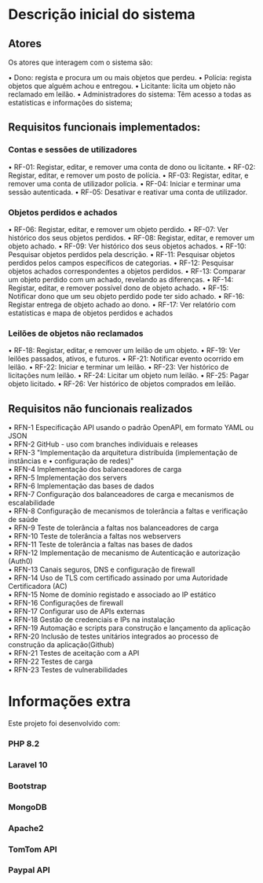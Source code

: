 # Descrição inicial do sistema

## Atores

Os atores que interagem com o sistema são:

• Dono: regista e procura um ou mais objetos que perdeu.
• Polícia: regista objetos que alguém achou e entregou.
• Licitante: licita um objeto não reclamado em leilão.
• Administradores do sistema: Têm acesso a todas as estatísticas e informações do sistema;

## Requisitos funcionais implementados:

### Contas e sessões de utilizadores

• RF-01: Registar, editar, e remover uma conta de dono ou licitante.
• RF-02: Registar, editar, e remover um posto de polícia.
• RF-03: Registar, editar, e remover uma conta de utilizador polícia.
• RF-04: Iniciar e terminar uma sessão autenticada.
• RF-05: Desativar e reativar uma conta de utilizador.

### Objetos perdidos e achados

• RF-06: Registar, editar, e remover um objeto perdido.
• RF-07: Ver histórico dos seus objetos perdidos.
• RF-08: Registar, editar, e remover um objeto achado.
• RF-09: Ver histórico dos seus objetos achados.
• RF-10: Pesquisar objetos perdidos pela descrição.
• RF-11: Pesquisar objetos perdidos pelos campos específicos de categorias.
• RF-12: Pesquisar objetos achados correspondentes a objetos perdidos.
• RF-13: Comparar um objeto perdido com um achado, revelando as diferenças. 
• RF-14: Registar, editar, e remover possível dono de objeto achado.
• RF-15: Notificar dono que um seu objeto perdido pode ter sido achado. 
• RF-16: Registar entrega de objeto achado ao dono.
• RF-17: Ver relatório com estatísticas e mapa de objetos perdidos e achados

### Leilões de objetos não reclamados

• RF-18: Registar, editar, e remover um leilão de um objeto.
• RF-19: Ver leilões passados, ativos, e futuros.
• RF-21: Notificar evento ocorrido em leilão. 
• RF-22: Iniciar e terminar um leilão.
• RF-23: Ver histórico de licitações num leilão.
• RF-24: Licitar um objeto num leilão.
• RF-25: Pagar objeto licitado.
• RF-26: Ver histórico de objetos comprados em leilão.

## Requisitos não funcionais realizados

• RFN-1	Especificação API usando o padrão OpenAPI, em formato YAML ou JSON			
• RFN-2	GitHub - uso com branches individuais e releases			
• RFN-3	"Implementação da arquitetura distribuída (implementação de instâncias e
• configuração de redes)"			
• RFN-4	Implementação dos balanceadores de carga			
• RFN-5	Implementação dos servers			
• RFN-6	Implementação das bases de dados			
• RFN-7	Configuração dos balanceadores de carga e mecanismos de escalabilidade			
• RFN-8	Configuração de mecanismos de tolerância a faltas e verificação de saúde			
• RFN-9	Teste de tolerância a faltas nos balanceadores de carga			
• RFN-10	Teste de tolerância a faltas nos webservers			
• RFN-11	Teste de tolerância a faltas nas bases de dados			
• RFN-12	Implementação de mecanismo de Autenticação e autorização (Auth0)			
• RFN-13	Canais seguros, DNS e configuração de firewall			
• RFN-14	Uso de TLS com certificado assinado por uma Autoridade Certificadora (AC)			
• RFN-15	Nome de domínio registado e associado ao IP estático			
• RFN-16	Configurações de firewall			
• RFN-17	Configurar uso de APIs externas			
• RFN-18	Gestão de credenciais e IPs na instalação			
• RFN-19	Automação e scripts para construção e lançamento da aplicação			
• RFN-20	Inclusão de testes unitários integrados ao processo de construção da aplicação(Github)			
• RFN-21	Testes de aceitação com a API			
• RFN-22	Testes de carga			
• RFN-23	Testes de vulnerabilidades			

# Informações extra

Este projeto foi desenvolvido com:

### PHP 8.2
### Laravel 10
### Bootstrap
### MongoDB
### Apache2
### TomTom API
### Paypal API

